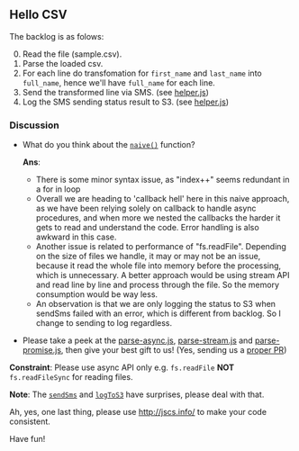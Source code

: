 ## Hello CSV

The backlog is as folows:

0. Read the file (sample.csv).
1. Parse the loaded csv.
2. For each line do transfomation for `first_name` and `last_name` into `full_name`, hence we'll have `full_name` for each line.
3. Send the transformed line via SMS. (see [helper.js](https://github.com/HOOQsters/hello-csv/blob/master/helper.js))
4. Log the SMS sending status result to S3. (see [helper.js](https://github.com/HOOQsters/hello-csv/blob/master/helper.js))

### Discussion

- What do you think about the [`naive()`](https://github.com/HOOQsters/hello-csv/blob/master/parse-callback.js#L11) function?

  **Ans**:

  - There is some minor syntax issue, as "index++" seems redundant in a for in loop
  - Overall we are heading to 'callback hell' here in this naive approach, as we have been relying solely on callback to handle async procedures, and when more we nested the callbacks the harder it gets to read and understand the code. Error handling is also awkward in this case.
  - Another issue is related to performance of "fs.readFile". Depending on the size of files we handle, it may or may not be an issue, because it read the whole file into memory before the processing, which is unnecessary. A better approach would be using stream API and read line by line and process through the file. So the memory consumption would be way less.
  - An observation is that we are only logging the status to S3 when sendSms failed with an error, which is different from backlog. So I change to sending to log regardless.

- Please take a peek at the [parse-async.js](https://github.com/HOOQsters/hello-csv/blob/master/parse-async.js), [parse-stream.js](https://github.com/HOOQsters/hello-csv/blob/master/parse-stream.js) and [parse-promise.js](https://github.com/HOOQsters/hello-csv/blob/master/parse-promise.js), then give your best gift to us! (Yes, sending us a [proper PR](https://help.github.com/articles/creating-a-pull-request/))

**Constraint**: Please use async API only e.g. `fs.readFile` **NOT** `fs.readFileSync` for reading files.

**Note**: The [`sendSms`](https://github.com/HOOQsters/hello-csv/blob/master/helper.js#L17) and [`logToS3`](https://github.com/HOOQsters/hello-csv/blob/master/helper.js#L29) have surprises, please deal with that.

Ah, yes, one last thing, please use http://jscs.info/ to make your code consistent.

Have fun!
